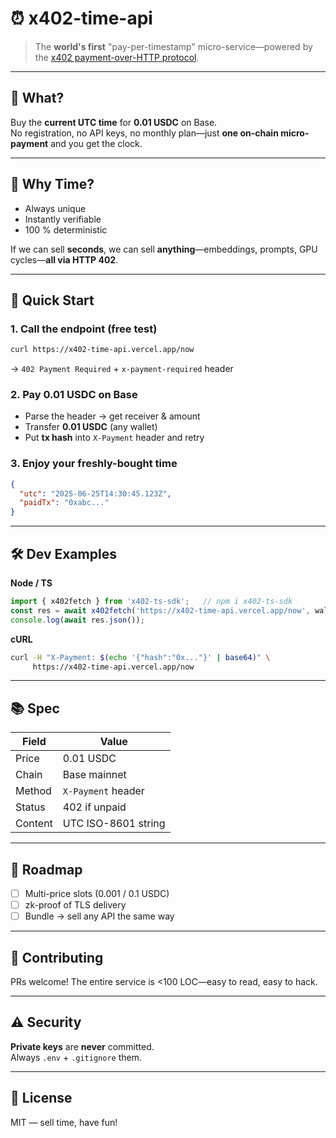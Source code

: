 # ⏰ x402-time-api

> The **world's first** "pay-per-timestamp" micro-service—powered by the [x402 payment-over-HTTP protocol](https://github.com/coinbase/x402).

---

## 🚀 What?

Buy the **current UTC time** for **0.01 USDC** on Base.  
No registration, no API keys, no monthly plan—just **one on-chain micro-payment** and you get the clock.

---

## 🧠 Why Time?

- Always unique  
- Instantly verifiable  
- 100 % deterministic  

If we can sell **seconds**, we can sell **anything**—embeddings, prompts, GPU cycles—**all via HTTP 402**.

---

## 🔌 Quick Start

### 1. Call the endpoint (free test)
```bash
curl https://x402-time-api.vercel.app/now
```
→ `402 Payment Required` + `x-payment-required` header

### 2. Pay 0.01 USDC on Base
- Parse the header → get receiver & amount  
- Transfer **0.01 USDC** (any wallet)  
- Put **tx hash** into `X-Payment` header and retry

### 3. Enjoy your freshly-bought time
```json
{
  "utc": "2025-06-25T14:30:45.123Z",
  "paidTx": "0xabc..."
}
```

---

## 🛠️ Dev Examples

**Node / TS**
```ts
import { x402fetch } from 'x402-ts-sdk';   // npm i x402-ts-sdk
const res = await x402fetch('https://x402-time-api.vercel.app/now', wallet);
console.log(await res.json());
```

**cURL**
```bash
curl -H "X-Payment: $(echo '{"hash":"0x..."}' | base64)" \
     https://x402-time-api.vercel.app/now
```

---

## 📚 Spec

| Field        | Value               |
|--------------|---------------------|
| Price        | 0.01 USDC           |
| Chain        | Base mainnet        |
| Method       | `X-Payment` header  |
| Status       | 402 if unpaid       |
| Content      | UTC ISO-8601 string |

---

## 🧩 Roadmap

- [ ] Multi-price slots (0.001 / 0.1 USDC)  
- [ ] zk-proof of TLS delivery  
- [ ] Bundle → sell any API the same way

---

## 🤝 Contributing

PRs welcome! The entire service is <100 LOC—easy to read, easy to hack.

---

## ⚠️ Security

**Private keys** are **never** committed.  
Always `.env` + `.gitignore` them.

---

## 📄 License

MIT — sell time, have fun!